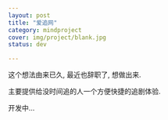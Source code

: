 ```yaml
---
layout: post 
title: "爱追网"
category: mindproject
cover: img/project/blank.jpg
status: dev

---
```



这个想法由来已久, 最近也辞职了, 想做出来.

主要提供给没时间追的人一个方便快捷的追剧体验.

开发中...